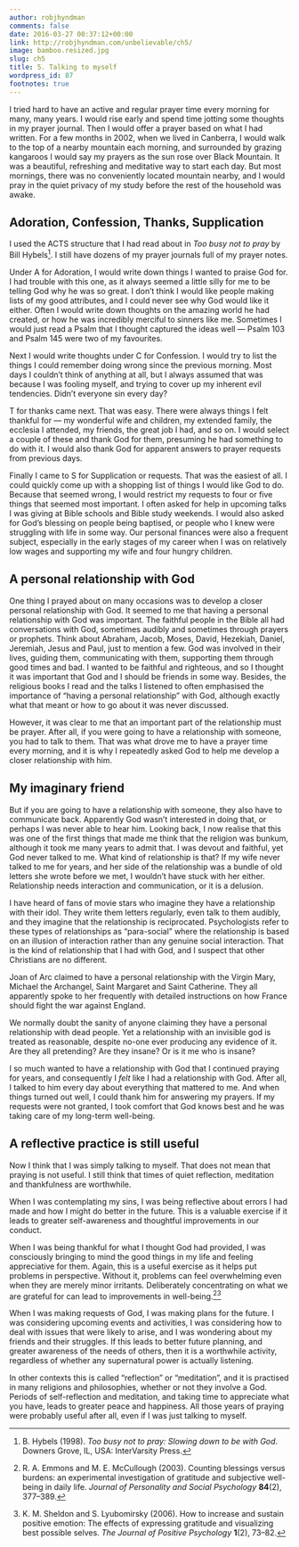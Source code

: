 ```yaml
---
author: robjhyndman
comments: false
date: 2016-03-27 00:37:12+00:00
link: http://robjhyndman.com/unbelievable/ch5/
image: bamboo.resized.jpg
slug: ch5
title: 5. Talking to myself
wordpress_id: 87
footnotes: true
---
```


I tried hard to have an active and regular prayer time every morning for many, many years. I would rise early and spend time jotting some thoughts in my prayer journal. Then I would offer a prayer based on what I had written. For a few months in 2002, when we lived in Canberra, I would walk to the top of a nearby mountain each morning, and surrounded by grazing kangaroos I would say my prayers as the sun rose over Black Mountain. It was a beautiful, refreshing and meditative way to start each day. But most mornings, there was no conveniently located mountain nearby, and I would pray in the quiet privacy of my study before the rest of the household was awake.


## Adoration, Confession, Thanks, Supplication


I used the ACTS structure that I had read about in _Too busy not to pray_ by Bill Hybels[^1]. I still have dozens of my prayer journals full of my prayer notes.

Under A for Adoration, I would write down things I wanted to praise God for. I had trouble with this one, as it always seemed a little silly for me to be telling God why he was so great. I don’t think I would like people making lists of my good attributes, and I could never see why God would like it either. Often I would write down thoughts on the amazing world he had created, or how he was incredibly merciful to sinners like me. Sometimes I would just read a Psalm that I thought captured the ideas well — Psalm 103 and Psalm 145 were two of my favourites.

Next I would write thoughts under C for Confession. I would try to list the things I could remember doing wrong since the previous morning. Most days I couldn’t think of anything at all, but I always assumed that was because I was fooling myself, and trying to cover up my inherent evil tendencies. Didn’t everyone sin every day?

T for thanks came next. That was easy. There were always things I felt thankful for — my wonderful wife and children, my extended family, the ecclesia I attended, my friends, the great job I had, and so on. I would select a couple of these and thank God for them, presuming he had something to do with it. I would also thank God for apparent answers to prayer requests from previous days.

Finally I came to S for Supplication or requests. That was the easiest of all. I could quickly come up with a shopping list of things I would like God to do. Because that seemed wrong, I would restrict my requests to four or five things that seemed most important. I often asked for help in upcoming talks I was giving at Bible schools and Bible study weekends. I would also asked for God’s blessing on people being baptised, or people who I knew were struggling with life in some way. Our personal finances were also a frequent subject, especially in the early stages of my career when I was on relatively low wages and supporting my wife and four hungry children.


## A personal relationship with God


One thing I prayed about on many occasions was to develop a closer personal relationship with God. It seemed to me that having a personal relationship with God was important. The faithful people in the Bible all had conversations with God, sometimes audibly and sometimes through prayers or prophets. Think about Abraham, Jacob, Moses, David, Hezekiah, Daniel, Jeremiah, Jesus and Paul, just to mention a few. God was involved in their lives, guiding them, communicating with them, supporting them through good times and bad. I wanted to be faithful and righteous, and so I thought it was important that God and I should be friends in some way. Besides, the religious books I read and the talks I listened to often emphasised the importance of “having a personal relationship” with God, although exactly what that meant or how to go about it was never discussed.

However, it was clear to me that an important part of the relationship must be prayer. After all, if you were going to have a relationship with someone, you had to talk to them. That was what drove me to have a prayer time every morning, and it is why I repeatedly asked God to help me develop a closer relationship with him.


## My imaginary friend


But if you are going to have a relationship with someone, they also have to communicate back. Apparently God wasn’t interested in doing that, or perhaps I was never able to hear him. Looking back, I now realise that this was one of the first things that made me think that the religion was bunkum, although it took me many years to admit that. I was devout and faithful, yet God never talked to me. What kind of relationship is that? If my wife never talked to me for years, and her side of the relationship was a bundle of old letters she wrote before we met, I wouldn’t have stuck with her either. Relationship needs interaction and communication, or it is a delusion.

I have heard of fans of movie stars who imagine they have a relationship with their idol. They write them letters regularly, even talk to them audibly, and they imagine that the relationship is reciprocated. Psychologists refer to these types of relationships as “para-social” where the relationship is based on an illusion of interaction rather than any genuine social interaction. That is the kind of relationship that I had with God, and I suspect that other Christians are no different.

Joan of Arc claimed to have a personal relationship with the Virgin Mary, Michael the Archangel, Saint Margaret and Saint Catherine. They all apparently spoke to her frequently with detailed instructions on how France should fight the war against England.

We normally doubt the sanity of anyone claiming they have a personal relationship with dead people. Yet a relationship with an invisible god is treated as reasonable, despite no-one ever producing any evidence of it. Are they all pretending? Are they insane? Or is it me who is insane?

I so much wanted to have a relationship with God that I continued praying for years, and consequently I _felt_ like I had a relationship with God. After all, I talked to him every day about everything that mattered to me. And when things turned out well, I could thank him for answering my prayers. If my requests were not granted, I took comfort that God knows best and he was taking care of my long-term well-being.


## A reflective practice is still useful


Now I think that I was simply talking to myself. That does not mean that praying is not useful. I still think that times of quiet reflection, meditation and thankfulness are worthwhile.

When I was contemplating my sins, I was being reflective about errors I had made and how I might do better in the future. This is a valuable exercise if it leads to greater self-awareness and thoughtful improvements in our conduct.

When I was being thankful for what I thought God had provided, I was consciously bringing to mind the good things in my life and feeling appreciative for them. Again, this is a useful exercise as it helps put problems in perspective. Without it, problems can feel overwhelming even when they are merely minor irritants. Deliberately concentrating on what we are grateful for can lead to improvements in well-being.[^2][^3]

When I was making requests of God, I was making plans for the future. I was considering upcoming events and activities, I was considering how to deal with issues that were likely to arise, and I was wondering about my friends and their struggles. If this leads to better future planning, and greater awareness of the needs of others, then it is a worthwhile activity, regardless of whether any supernatural power is actually listening.

In other contexts this is called “reflection” or “meditation”, and it is practised in many religions and philosophies, whether or not they involve a God. Periods of self-reflection and meditation, and taking time to appreciate what you have, leads to greater peace and happiness. All those years of praying were probably useful after all, even if I was just talking to myself.



[^1]: B. Hybels (1998). _Too busy not to pray: Slowing down to be with God_. Downers Grove, IL, USA: InterVarsity Press.

[^2]: R. A. Emmons and M. E. McCullough (2003). Counting blessings versus burdens: an experimental investigation of gratitude and subjective well-being in daily life. _Journal of Personality and Social Psychology_ **84**(2), 377–389.

[^3]: K. M. Sheldon and S. Lyubomirsky (2006). How to increase and sustain positive emotion: The effects of expressing gratitude and visualizing best possible selves. _The Journal of Positive Psychology_ **1**(2), 73–82.
